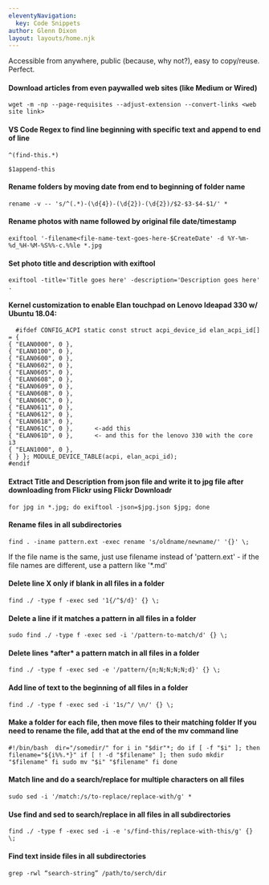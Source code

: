 ```yaml
---
eleventyNavigation:
  key: Code Snippets
author: Glenn Dixon
layout: layouts/home.njk
---
```

Accessible from anywhere, public (because, why not?), easy to copy/reuse. Perfect.

#### Download articles from even paywalled web sites (like Medium or Wired)

    wget -m -np --page-requisites --adjust-extension --convert-links <web site link>

#### VS Code Regex to find line beginning with specific text and append to end of line

    ^(find-this.*)
    
    $1append-this

#### Rename folders by moving date from end to beginning of folder name

    rename -v -- 's/^(.*)-(\d{4})-(\d{2})-(\d{2})/$2-$3-$4-$1/' *

#### Rename photos with name followed by original file date/timestamp

    exiftool '-filename<file-name-text-goes-here-$CreateDate' -d %Y-%m-%d_%H-%M-%S%%-c.%%le *.jpg
    

#### Set photo title and description with exiftool

    exiftool -title='Title goes here' -description='Description goes here' .
    

#### Kernel customization to enable Elan touchpad on Lenovo Ideapad 330 w/ Ubuntu 18.04:

      #ifdef CONFIG_ACPI static const struct acpi_device_id elan_acpi_id[] = {
    { "ELAN0000", 0 },
    { "ELAN0100", 0 },
    { "ELAN0600", 0 },
    { "ELAN0602", 0 },
    { "ELAN0605", 0 },
    { "ELAN0608", 0 },
    { "ELAN0609", 0 },
    { "ELAN060B", 0 },
    { "ELAN060C", 0 },
    { "ELAN0611", 0 },
    { "ELAN0612", 0 },
    { "ELAN0618", 0 },
    { "ELAN061C", 0 },      <-add this 
    { "ELAN061D", 0 },      <- and this for the lenovo 330 with the core i3
    { "ELAN1000", 0 },
    { } }; MODULE_DEVICE_TABLE(acpi, elan_acpi_id);
    #endif
    

#### Extract Title and Description from json file and write it to jpg file after downloading from Flickr using Flickr Downloadr

    for jpg in *.jpg; do exiftool -json=$jpg.json $jpg; done 
    

#### Rename files in all subdirectories

    find . -iname pattern.ext -exec rename 's/oldname/newname/' '{}' \;
    

If the file name is the same, just use filename instead of 'pattern.ext' - if the file names are different, use a pattern like '*.md'

#### Delete line X only if blank in all files in a folder

    find ./ -type f -exec sed '1{/^$/d}' {} \; 
    

#### Delete a line if it matches a pattern in all files in a folder

    sudo find ./ -type f -exec sed -i '/pattern-to-match/d' {} \;  
    

#### Delete lines &#42;after&#42; a pattern match in all files in a folder

    find ./ -type f -exec sed -e '/pattern/{n;N;N;N;N;d}' {} \;  
    

#### Add line of text to the beginning of all files in a folder

    find ./ -type f -exec sed -i '1s/^/ \n/' {} \;  
    

#### Make a folder for each file, then move files to their matching folder If you need to rename the file, add that at the end of the mv command line

    #!/bin/bash  dir="/somedir/" for i in "$dir"*; do if [ -f "$i" ]; then filename="${i%%.*}" if [ ! -d "$filename" ]; then sudo mkdir "$filename" fi sudo mv "$i" "$filename" fi done  
    

#### Match line and do a search/replace for multiple characters on all files

    sudo sed -i '/match:/s/to-replace/replace-with/g' *  
    

#### Use find and sed to search/replace in all files in all subdirectories

    find ./ -type f -exec sed -i -e 's/find-this/replace-with-this/g' {} \; 
    

#### Find text inside files in all subdirectories

    grep -rwl “search-string” /path/to/serch/dir
